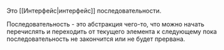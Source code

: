
Это [[Интерфейс|интерфейс]] последовательности. 

Последовательность - это абстракция чего-то, что можно начать перечислять и переходить от текущего элемента к следующему пока последовательность не закончится или не будет прервана.
